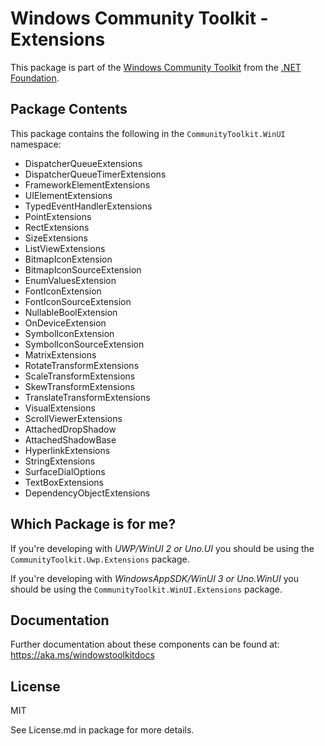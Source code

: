 
# Windows Community Toolkit - Extensions

This package is part of the [Windows Community Toolkit](https://aka.ms/toolkit/windows) from the [.NET Foundation](https://dotnetfoundation.org).

## Package Contents

This package contains the following in the `CommunityToolkit.WinUI` namespace:

- DispatcherQueueExtensions
- DispatcherQueueTimerExtensions
- FrameworkElementExtensions
- UIElementExtensions
- TypedEventHandlerExtensions
- PointExtensions
- RectExtensions
- SizeExtensions
- ListViewExtensions
- BitmapIconExtension
- BitmapIconSourceExtension
- EnumValuesExtension
- FontIconExtension
- FontIconSourceExtension
- NullableBoolExtension
- OnDeviceExtension
- SymbolIconExtension
- SymbolIconSourceExtension
- MatrixExtensions
- RotateTransformExtensions
- ScaleTransformExtensions
- SkewTransformExtensions
- TranslateTransformExtensions
- VisualExtensions
- ScrollViewerExtensions
- AttachedDropShadow
- AttachedShadowBase
- HyperlinkExtensions
- StringExtensions
- SurfaceDialOptions
- TextBoxExtensions
- DependencyObjectExtensions

## Which Package is for me?

If you're developing with _UWP/WinUI 2 or Uno.UI_ you should be using the `CommunityToolkit.Uwp.Extensions` package.

If you're developing with _WindowsAppSDK/WinUI 3 or Uno.WinUI_ you should be using the `CommunityToolkit.WinUI.Extensions` package.

## Documentation

Further documentation about these components can be found at: https://aka.ms/windowstoolkitdocs

## License

MIT

See License.md in package for more details.
